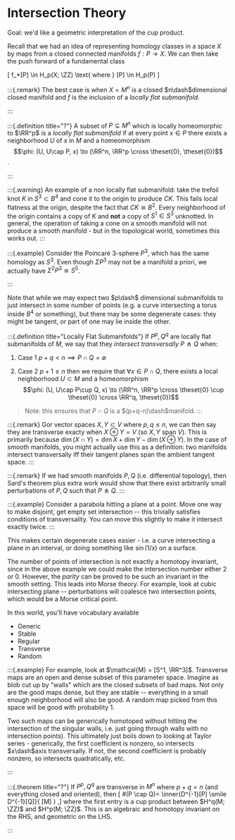 # Intersection Theory

Goal: we'd like a geometric interpretation of the cup product.

Recall that we had an idea of representing homology classes in a space $X$ by maps from a closed connected manifolds $f: P \to X$. 
We can then take the push forward of a fundamental class 

\[
f_*[P] \in H_p(X; \ZZ) \text{ where } [P] \in H_p(P)
\]

:::{.remark}
The best case is when $X = M^n$ is a closed $n\dash$dimensional closed manifold and $f$ is the inclusion of a *locally flat submanifold*.

:::

:::{.definition title="?"}
A subset of $P \subseteq M^n$ which is locally homeomorphic to $\RR^p$ is a *locally flat submanifold* if at every point $x\in P$ there exists a neighborhood $U$ of $x$ in $M$ and a homeomorphism $$\phi: (U, U\cap P, x) \to (\RR^n, \RR^p \cross \theset{0}, \theset{0})$$.

:::

:::{.warning}
An example of a non locally flat submanifold: take the trefoil knot $K$ in $S^3 \subset B^4$ and cone it to the origin to produce $CK$.
This fails local flatness at the origin, despite the fact that $CK \cong B^2$. 
Every neighborhood of the origin contains a copy of $K$ and **not** a copy of $S^1 \in S^3$ unknotted.
In general, the operation of taking a cone on a smooth manifold will not produce a smooth manifold - but in the topological world, sometimes this works out.
:::

:::{.example}
Consider the Poincaré 3-sphere $P^3$, which has the same homology as $S^3$. 
Even though $\Sigma P^3$ may not be a manifold a priori, we actually have $\Sigma^2 P^3 \cong S^5$.

:::



Note that while we may expect two $p\dash$ dimensional submanifolds to just intersect in some number of points (e.g. a curve intersecting a torus inside $B^4$ or something), but there may be some degenerate cases: they might be tangent, or part of one may lie inside the other.

:::{.definition title="Locally Flat Submanifolds"}
If $P^p, Q^q$ are locally flat submanifolds of $M$, we say that they *intersect transversally* $P \pitchfork Q$ when:

1. Case 1
$p+q < n \implies P \cap Q = \emptyset$

2. Case 2
$p+1 \geq n$ then we require that $\forall x\in P \cap Q$, there exists a local neighborhood $U \subset M$ and a homeomorphism
$$\phi: (U, U\cap P\cup Q, x) \to (\RR^n, \RR^p \cross \theset{0} \cup \theset{0} \cross \RR^q, \theset{0})$$


> Note: this ensures that $P\cap Q$ is a $(p+q-n)\dash$manifold.
:::


:::{.remark}
Gor vector spaces $X, Y \subset V$ where $p,q \leq n$, we can then say they are transverse exacty when $X \oplus Y = V$ (so $X, Y$ span $V$). 
This is primarily because $\dim (X \cap Y) = \dim X + \dim Y - \dim(X\oplus Y)$. 
In the case of smooth manifolds, you might actually use this as a definition: two manifolds intersect transversally iff their tangent planes span the ambient tangent space.
:::

:::{.remark}
If we had smooth manifolds $P, Q$ (i.e. differential topology), then Sard's theorem plus extra work would show that there exist arbitrarily small perturbations of $P, Q$ such that $P \pitchfork Q$.
:::

:::{.example}
Consider a parabola hitting a plane at a point. 
Move one way to make disjoint, get empty set intersection -- this trivially satisfies conditions of transversality. 
You can move this slightly to make it intersect exactly twice.
:::

This makes certain degenerate cases easier - i.e. a curve intersecting a plane in an interval, or doing something like $\sin(1/x)$ on a surface.

The number of points of intersection is not exactly a homotopy invariant, since in the above example we could make the intersection number either 2 or 0. 
However, the *parity* can be proved to be such an invariant in the smooth setting. 
This leads into Morse theory. 
For example, look at cubic intersecting plane -- perturbations will coalesce two intersection points, which would be a Morse critical point.

In this world, you'll have vocabulary available 

- Generic
- Stable
- Regular
- Transverse
- Random

:::{.example}
For example, look at $\mathcal{M} = [S^1, \RR^3]$. 
Transverse maps are an open and dense subset of this parameter space. 
Imagine as blob cut up by "walls" which are the closed subsets of bad maps. 
Not only are the good maps dense, but they are stable -- everything in a small enough neighborhood will also be good. 
A random map picked from this space will be good with probability 1. 

Two such maps can be generically homotoped without hitting the intersection of the singular walls, i.e. just going through walls with no intersection points). 
This ultimately just boils down to looking at Taylor series - generically, the first coefficient is nonzero, so intersects $x\dash$axis transversally. 
If not, the second coefficient is probably nonzero, so intersects quadratically, etc.

:::


:::{.theorem title="?"}
If $P^p, Q^q$ are transverse in $M^n$ where $p+q=n$ (and everything closed and oriented), then 
\[
\#(P \cap Q)= \inner{D^{-1}[P] \smile D^{-1}[Q]}{ [M] }
,\] 
where the first entry is a cup product between $H^q(M; \ZZ)$ and $H^p(M; \ZZ)$. 
This is an algebraic and homotopy invariant on the RHS, and geometric on the LHS.

:::
